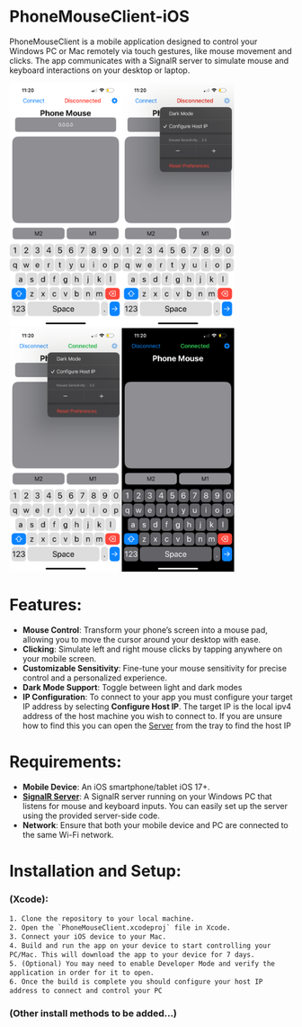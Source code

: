 # PhoneMouseClient-iOS
PhoneMouseClient is a mobile application designed to control your Windows PC or Mac remotely via touch gestures, like mouse movement and clicks. The app communicates with a SignalR server to simulate mouse and keyboard interactions on your desktop or laptop.

<img src="demoIMGs/IMG_3589.PNG" alt="Demo Image" width="200" /><img src="demoIMGs/IMG_3590.PNG" alt="Demo Image" width="200" /><img src="demoIMGs/IMG_3591.PNG" alt="Demo Image" width="200" /><img src="demoIMGs/IMG_3592.PNG" alt="Demo Image" width="200" />


# Features:
- **Mouse Control**: Transform your phone’s screen into a mouse pad, allowing you to move the cursor around your desktop with ease.
- **Clicking**: Simulate left and right mouse clicks by tapping anywhere on your mobile screen.
- **Customizable Sensitivity**: Fine-tune your mouse sensitivity for precise control and a personalized experience.
- **Dark Mode Support**: Toggle between light and dark modes
- **IP Configuration**: To connect to your app you must configure your target IP address by selecting **Configure Host IP**. The target IP is the local ipv4 address of the host machine you wish to connect to. If you are unsure how to find this you can open the [Server](https://github.com/therealguillermo/PhoneMouseHost) from the tray to find the host IP


# Requirements:
- **Mobile Device**: An iOS smartphone/tablet iOS 17+.
- **[SignalR Server](https://github.com/therealguillermo/PhoneMouseHost)**: A SignalR server running on your Windows PC that listens for mouse and keyboard inputs. You can easily set up the server using the provided server-side code.
- **Network**: Ensure that both your mobile device and PC are connected to the same Wi-Fi network.

# Installation and Setup:

### (Xcode):
    1. Clone the repository to your local machine.
    2. Open the `PhoneMouseClient.xcodeproj` file in Xcode.
    3. Connect your iOS device to your Mac.
    4. Build and run the app on your device to start controlling your PC/Mac. This will download the app to your device for 7 days.
    5. (Optional) You may need to enable Developer Mode and verify the application in order for it to open.
    6. Once the build is complete you should configure your host IP address to connect and control your PC

### (Other install methods to be added...)

